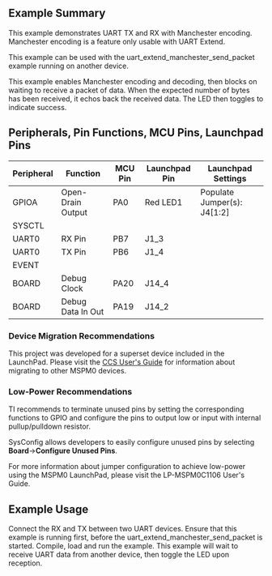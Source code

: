 ## Example Summary

This example demonstrates UART TX and RX with Manchester encoding. Manchester encoding is a feature only usable with UART Extend.

This example can be used with the uart_extend_manchester_send_packet example running on another device.

This example enables Manchester encoding and decoding, then blocks on waiting to receive a packet of data. When the expected number of bytes has been received, it echos back the received data. The LED then toggles to indicate success.

## Peripherals, Pin Functions, MCU Pins, Launchpad Pins
| Peripheral | Function | MCU Pin | Launchpad Pin | Launchpad Settings |
| --- | --- | --- | --- | --- |
| GPIOA | Open-Drain Output | PA0 | Red LED1 | Populate Jumper(s): J4[1:2] |
| SYSCTL |  |  |  |  |
| UART0 | RX Pin | PB7 | J1_3 |  |
| UART0 | TX Pin | PB6 | J1_4 |  |
| EVENT |  |  |  |  |
| BOARD | Debug Clock | PA20 | J14_4 |  |
| BOARD | Debug Data In Out | PA19 | J14_2 |  |

### Device Migration Recommendations
This project was developed for a superset device included in the LaunchPad. Please
visit the [CCS User's Guide](https://software-dl.ti.com/msp430/esd/MSPM0-SDK/latest/docs/english/tools/ccs_ide_guide/doc_guide/doc_guide-srcs/ccs_ide_guide.html#sysconfig-project-migration)
for information about migrating to other MSPM0 devices.

### Low-Power Recommendations
TI recommends to terminate unused pins by setting the corresponding functions to
GPIO and configure the pins to output low or input with internal
pullup/pulldown resistor.

SysConfig allows developers to easily configure unused pins by selecting **Board**→**Configure Unused Pins**.

For more information about jumper configuration to achieve low-power using the
MSPM0 LaunchPad, please visit the LP-MSPM0C1106 User's Guide.

## Example Usage
Connect the RX and TX between two UART devices.
Ensure that this example is running first, before the uart_extend_manchester_send_packet is started.
Compile, load and run the example.
This example will wait to receive UART data from another device, then toggle the LED upon reception.
